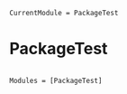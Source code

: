 ```@meta
CurrentModule = PackageTest
```

# PackageTest

```@index
```

```@autodocs
Modules = [PackageTest]
```
